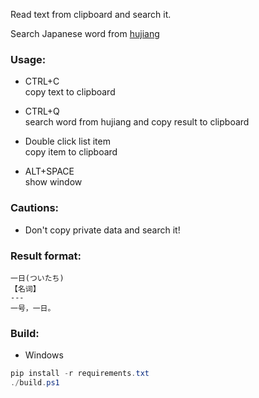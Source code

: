 Read text from clipboard and search it. 

Search Japanese word from [hujiang](https://dict.hjenglish.com/jp/jc/)

### Usage:

- CTRL+C  
copy text to clipboard

- CTRL+Q  
search word from hujiang and copy result to clipboard

- Double click list item  
copy item to clipboard

- ALT+SPACE  
show window

### Cautions:

- Don't copy private data and search it! 

### Result format:
```
一日(ついたち)
【名词】
---
一号，一日。

```

### Build:

- Windows
```ps1
pip install -r requirements.txt
./build.ps1
```